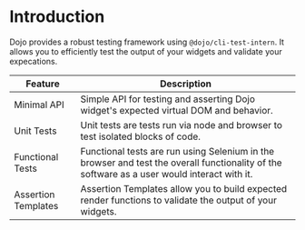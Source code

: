 # Introduction

Dojo provides a robust testing framework using `@dojo/cli-test-intern`. It allows you to efficiently test the output of your widgets and validate your expecations.

| Feature   | Description                                                                         |
| --------- | ----------------------------------------------------------------------------------- |
| Minimal API | Simple API for testing and asserting Dojo widget's expected virtual DOM and behavior. |
| Unit Tests | Unit tests are tests run via node and browser to test isolated blocks of code. |
| Functional Tests | Functional tests are run using Selenium in the browser and test the overall functionality of the software as a user would interact with it. |
| Assertion Templates | Assertion Templates allow you to build expected render functions to validate the output of your widgets. |
